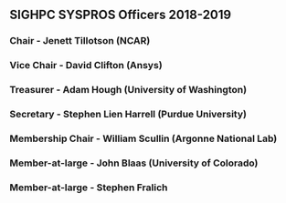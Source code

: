 ## SIGHPC SYSPROS Officers 2018-2019

### Chair - Jenett Tillotson (NCAR)
### Vice Chair - David Clifton (Ansys)
### Treasurer - Adam Hough (University of Washington)
### Secretary - Stephen Lien Harrell (Purdue University)
### Membership Chair - William Scullin (Argonne National Lab)
### Member-at-large - John Blaas (University of Colorado)
### Member-at-large - Stephen Fralich 
